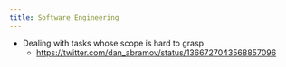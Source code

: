 ```yaml
---
title: Software Engineering
---
```


- Dealing with tasks whose scope is hard to grasp
	 - https://twitter.com/dan_abramov/status/1366727043568857096
